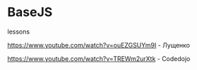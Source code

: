 # BaseJS
lessons

https://www.youtube.com/watch?v=ouEZGSUYm9I - Лущенко

https://www.youtube.com/watch?v=TREWm2urXtk - Codedojo